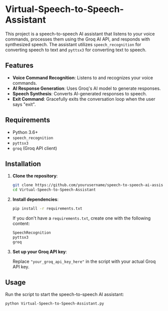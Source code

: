 # Virtual-Speech-to-Speech-Assistant


This project is a speech-to-speech AI assistant that listens to your voice commands, processes them using the Groq AI API, and responds with synthesized speech. The assistant utilizes `speech_recognition` for converting speech to text and `pyttsx3` for converting text to speech.

## Features

- **Voice Command Recognition**: Listens to and recognizes your voice commands.
- **AI Response Generation**: Uses Groq's AI model to generate responses.
- **Speech Synthesis**: Converts AI-generated responses to speech.
- **Exit Command**: Gracefully exits the conversation loop when the user says "exit".

## Requirements

- Python 3.6+
- `speech_recognition`
- `pyttsx3`
- `groq` (Groq API client)

## Installation

1. **Clone the repository**:

    ```sh
    git clone https://github.com/yourusername/speech-to-speech-ai-assistant.git
    cd Virtual-Speech-to-Speech-Assistant
    ```

2. **Install dependencies**:

    ```sh
    pip install -r requirements.txt
    ```

    If you don't have a `requirements.txt`, create one with the following content:

    ```txt
    SpeechRecognition
    pyttsx3
    groq
    ```

3. **Set up your Groq API key**:

    Replace `"your_groq_api_key_here"` in the script with your actual Groq API key.

## Usage

Run the script to start the speech-to-speech AI assistant:

```sh
python Virtual-Speech-to-Speech-Assistant.py
